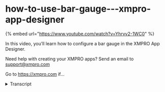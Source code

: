 # how-to-use-bar-gauge---xmpro-app-designer
{% embed url="https://www.youtube.com/watch?v=Yhrvv2-1WC0" %}



In this video, you’ll learn how to configure a bar gauge in the XMPRO App Designer.

Need help with creating your XMPRO apps? Send an email to support@xmpro.com

Go to https://xmpro.com if...
<details>
<summary>Transcript</summary>In this video, you’ll learn how to configure a bar gauge in the XMPRO App Designer.

Need help with creating your XMPRO apps? Send an email to support@xmpro.com

Go to https://xmpro.com if...
welcome to another training video from

exam pro today we've been looking at

package and how to use it in app

designer

baggage can be found under the basic

category or you can search it from the

search text box right here

now reject it to the location you want

to display

let me show you the default layout of

the bar gauge

the default layer of the package

consists of range from 0 to 100

and the title with 5 gauge

let's say we want to make some changes

in here

you can go to the editor

click on the package click on the prop

properties

under appearance you can see the visible

option

that would be the same as the other app

designer control

now we can change the title from bar

gauge

to engine temperature the font color

is the color of the title so now we can

select a darker color

bar spacing is the space between each

bar

um you can specify in here the label

is used for displaying the path value

so now we keep it for visible for now

and also we can change the format of the

label

we can either select one of the default

layout

or we can specify a custom format

for example we want to display the value

with degree celsius so we can

specify in here for more information on

how to

customize your format you can click on

the help button

and we show you the details on how to

specify a custom format

and the behavior we can change the range

of the bar gauge

by default it's 0 to 100 and we can

change it to 0 to 120

in the baggage let's set multiple value

to add a value

you can click the plus button in here

and we can specify the value of 45

and 70.

now we save it and show you the changes

that we have made

now you can see the title have been

changed from

baggage to engine temperature

and the value will display with degree

celsius label in here

also we will see there's a space between

each bar with 5 pixel

finally if you want the baggage value

it's reading from a dollar source

you have to add the bar gauge

into the controller that allows starter

source

for example a box and a data repeater

in here already configured a box that

have a dollar source to read from a sql

table

so now if we drag a bar gauge into that

box

and the value if you add a new value and

change from static value to a dynamic

value

click on the dropbox now you can see you

can select a

column from a sql table

and this is how you configure the

package

thank you for watching
</details>